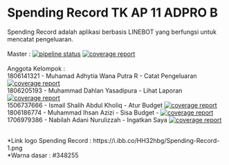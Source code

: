 # Spending Record TK AP 11 ADPRO B

Spending Record adalah aplikasi berbasis LINEBOT yang berfungsi untuk mencatat pengeluaran. <br>
<br>
Master : [![pipeline status](https://gitlab.com/TKAdpro11/SpendingRecord/badges/master/pipeline.svg)](https://gitlab.com/TKAdpro11/SpendingRecord/-/commits/master) [![coverage report](https://gitlab.com/TKAdpro11/SpendingRecord/badges/master/coverage.svg)](https://gitlab.com/TKAdpro11/SpendingRecord/-/commits/master) <br>
<br>
Anggota Kelompok : <br>
1806141321 - Muhamad Adhytia Wana Putra R - Catat Pengeluaran [![coverage report](https://gitlab.com/TKAdpro11/SpendingRecord/badges/CatatPengeluaran-Adhytia/coverage.svg)](https://gitlab.com/TKAdpro11/SpendingRecord/-/commits/CatatPengeluaran-Adhytia)<br>
1806205193 - Muhammad Dahlan Yasadipura - Lihat Laporan [![coverage report](https://gitlab.com/TKAdpro11/SpendingRecord/badges/LihatLaporan-Dahlan/coverage.svg)](https://gitlab.com/TKAdpro11/SpendingRecord/-/commits/LihatLaporan-Dahlan)<br>
1506737666 - Ismail Shalih Abdul Kholiq - Atur Budget [![coverage report](https://gitlab.com/TKAdpro11/SpendingRecord/badges/AturBudget-Ismail/coverage.svg)](https://gitlab.com/TKAdpro11/SpendingRecord/-/commits/AturBudget-Ismail)<br>
1806186774 - Muhammad Ihsan Azizi - Sisa Budget - [![coverage report](https://gitlab.com/TKAdpro11/SpendingRecord/badges/SisaPengeluaran-Ihsan/coverage.svg)](https://gitlab.com/TKAdpro11/SpendingRecord/-/commits/SisaPengeluaran-Ihsan)<br>
1706979386 - Nabilah Adani Nurulizzah - Ingatkan Saya [![coverage report](https://gitlab.com/TKAdpro11/SpendingRecord/badges/IngatkanSaya-NabilahAdani/coverage.svg)](https://gitlab.com/TKAdpro11/SpendingRecord/-/commits/IngatkanSaya-NabilahAdani)<br>


<br>
 *Link logo Spending Record : https://i.ibb.co/HH32hbg/Spending-Record-1.png <br>
 *Warna dasar : #348255
 